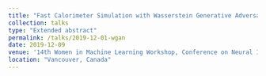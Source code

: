 ```yaml
---
title: "Fast Calorimeter Simulation with Wasserstein Generative Adversarial Networks"
collection: talks
type: "Extended abstract"
permalink: /talks/2019-12-01-wgan
date: 2019-12-09
venue: '14th Women in Machine Learning Workshop, Conference on Neural Information Processing Systems (NeurIPS)'
location: "Vancouver, Canada"
---
```

